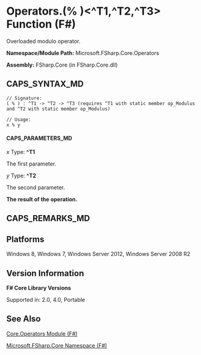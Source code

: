 # Operators.(% )<^T1,^T2,^T3> Function (F#)

Overloaded modulo operator.

**Namespace/Module Path:** Microsoft.FSharp.Core.Operators

**Assembly:** FSharp.Core (in FSharp.Core.dll)


## CAPS_SYNTAX_MD

```
// Signature:
( % ) : ^T1 -> ^T2 -> ^T3 (requires ^T1 with static member op_Modulus and ^T2 with static member op_Modulus)

// Usage:
x % y
```

#### CAPS_PARAMETERS_MD
*x*
Type: **^T1**


The first parameter.


*y*
Type: **^T2**


The second parameter.



**The result of the operation.**
## CAPS_REMARKS_MD

## Platforms
Windows 8, Windows 7, Windows Server 2012, Windows Server 2008 R2


## Version Information
**F# Core Library Versions**

Supported in: 2.0, 4.0, Portable




## See Also
[Core.Operators Module &#40;F&#35;&#41;](Core.Operators+Module+%28F%23%29.md)

[Microsoft.FSharp.Core Namespace &#40;F&#35;&#41;](Microsoft.FSharp.Core+Namespace+%28F%23%29.md)

